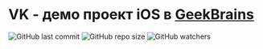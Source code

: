 # VK - демо проект iOS в [GeekBrains](https://gb.ru/)
![GitHub last commit](https://img.shields.io/github/last-commit/tr10d/VK?logo=swift) ![GitHub repo size](https://img.shields.io/github/repo-size/tr10d/VK?logo=vk) ![GitHub watchers](https://img.shields.io/github/watchers/tr10d/VK?style=social)